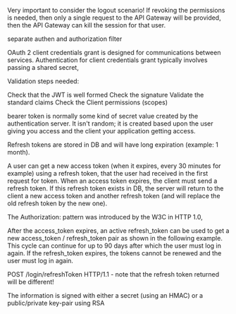 Very important to consider the logout scenario! If revoking the permissions is needed, then only a single request to the API Gateway will be provided, then the API Gateway can kill the session for that user.

separate authen and authorization filter

OAuth 2 client credentials grant is designed for communications between services. Authentication for client credentials grant typically involves passing a shared secret,

Validation steps needed:

Check that the JWT is well formed
Check the signature
Validate the standard claims
Check the Client permissions (scopes)

bearer token is normally some kind of secret value created by the authentication server. It isn't random; it is created based upon the user giving you access and the client your application getting access.

Refresh tokens are stored in DB and will have long expiration (example: 1 month).

A user can get a new access token (when it expires, every 30 minutes for example) using a refresh token, that the user had received in the first request for token. When an access token expires, the client must send a refresh token. If this refresh token exists in DB, the server will return to the client a new access token and another refresh token (and will replace the old refresh token by the new one).

The  Authorization: <type> <credentials> pattern was introduced by the W3C in HTTP 1.0,

After the access_token expires, an active refresh_token can be used to get a new access_token / refresh_token pair as shown in the following example. This cycle can continue for up to 90 days after which the user must log in again. If the refresh_token expires, the tokens cannot be renewed and the user must log in again.

POST /login/refreshToken HTTP/1.1 - note that the refresh token returned will be different!

The information is signed with either a secret (using an HMAC) or a public/private key-pair using RSA
